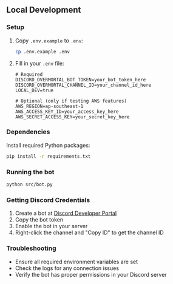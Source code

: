 ## Local Development

### Setup
1. Copy `.env.example` to `.env`:
   ```bash
   cp .env.example .env
   ```

2. Fill in your `.env` file:
   ```plaintext
   # Required
   DISCORD_OVERMORTAL_BOT_TOKEN=your_bot_token_here
   DISCORD_OVERMORTAL_CHANNEL_ID=your_channel_id_here
   LOCAL_DEV=true

   # Optional (only if testing AWS features)
   AWS_REGION=ap-southeast-1
   AWS_ACCESS_KEY_ID=your_access_key_here
   AWS_SECRET_ACCESS_KEY=your_secret_key_here
   ```

### Dependencies
Install required Python packages:

```bash
pip install -r requirements.txt
```

### Running the bot
```bash
python src/bot.py
```

### Getting Discord Credentials
1. Create a bot at [Discord Developer Portal](https://discord.com/developers/applications)
2. Copy the bot token
3. Enable the bot in your server
4. Right-click the channel and "Copy ID" to get the channel ID

### Troubleshooting
- Ensure all required environment variables are set
- Check the logs for any connection issues
- Verify the bot has proper permissions in your Discord server